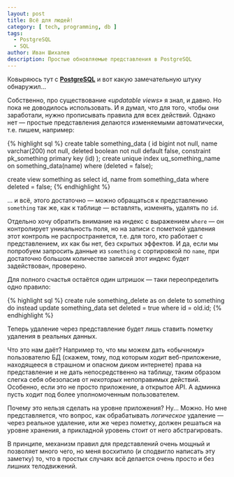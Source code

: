```yaml
---
layout: post
title: Всё для людей!
category: [ tech, programming, db ]
tags:
  - PostgreSQL
  - SQL
author: Иван Шихалев
description: Простые обновляемые представления в PostgreSQL
---
```

Ковыряюсь тут с **[PostgreSQL][pg]** и вот какую замечательную штуку обнаружил...

Собственно, про существование *«updatable views»* я знал, и давно. Но пока не доводилось использовать.
И я думал, что для того, чтобы они заработали, нужно прописывать правила для всех действий. Однако нет —
простые представления делаются изменяемыми автоматически, т.е. пишем, например:

{% highlight sql %}
create table something_data (
       id      bigint       not null,
       name    varchar(200) not null,
       deleted boolean      not null default false,
       constraint pk_something primary key (id)
);
create unique index uq_something_name on something_data(name)
                                   where (deleted = false);

create view something as
       select id, name from something_data
        where deleted = false;
{% endhighlight %}

... и всё, этого достаточно — можно обращаться к представлению `something` так же, как к таблице — вставлять,
изменять, удалять по `id`.

<!--more-->

Отдельно хочу обратить внимание на индекс с выражением `where` — он контролирует уникальность поля, но на записи
с пометкой удаления этот контроль не распространяется, т.е. для того, кто работает с представлением, их как бы нет,
без скрытых эффектов. И да, если мы попробуем запросить данные из `something` с сортировкой по `name`, при достаточно
большом количестве записей этот индекс будет задействован, проверено.

Для полного счастья остаётся один штришок — таки переопределить одно правило:

{% highlight sql %}
create rule something_delete as
    on delete to something
    do instead
       update something_data
          set deleted = true
        where id = old.id;
{% endhighlight %}

Теперь удаление через представление будет лишь ставить пометку удаления в реальных данных.

Что это нам даёт? Например то, что мы можем дать «обычному» пользователю БД (скажем, тому, под которым ходит веб-приложение,
находящееся в страшном и опасном диком интернете) права на представление и не дать непосредственно на таблицу, таким образом
слегка себя обезопасив от *некоторых* непоправимых действий. Особенно, если это не просто приложение, а открытое API.
А админка пусть ходит под более уполномоченным пользователем.

Почему это нельзя сделать на уровне приложения? Ну... Можно. Но мне представляется, что вопрос, как обрабатывать *логическое*
удаление — через реальное удаление, или же через пометку, должен решаться на уровне хранения, а прикладной уровень стоит
от него абстрагировать.

В принципе, механизм правил для представлений очень мощный и позволяет много чего, но меня восхитило (и сподвигло написать
эту заметку) то, что в простых случаях всё делается очень просто и без лишних телодвижений.





[pg]: https://www.postgresql.org/
